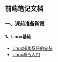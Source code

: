 ## 前端笔记文档

### 一、课前准备阶段

#### 1、Linux基础

- [Linux操作系统的安装][111]
- [Linux命令入门][112]









[111]: <https://github.com/xiaoliuing/study-notes/blob/master/ready-notes/linux/01-install.md>
[112]: <https://github.com/xiaoliuing/study-notes/blob/master/ready-notes/linux/02-command.md>